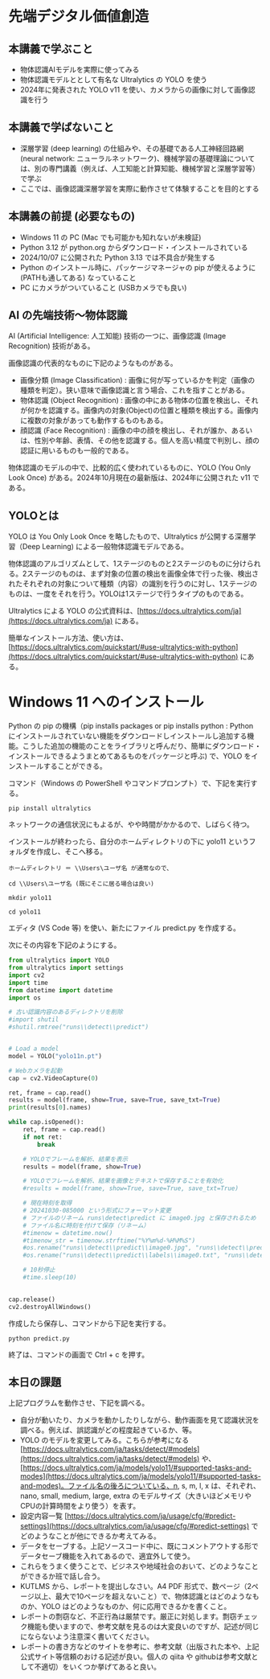 # 先端デジタル価値創造

## 本講義で学ぶこと
- 物体認識AIモデルを実際に使ってみる
- 物体認識モデルととして有名な Ultralytics の YOLO を使う
- 2024年に発表された YOLO v11 を使い、カメラからの画像に対して画像認識を行う

## 本講義で学ばないこと
- 深層学習 (deep learning) の仕組みや、その基礎である人工神経回路網 (neural network: ニューラルネットワーク)、機械学習の基礎理論については、別の専門講義（例えば、人工知能と計算知能、機械学習と深層学習等）で学ぶ
- ここでは、画像認識深層学習を実際に動作させて体験することを目的とする

## 本講義の前提 (必要なもの)
- Windows 11 の PC (Mac でも可能かも知れないが未検証)
- Python 3.12 が python.org からダウンロード・インストールされている
- 2024/10/07 に公開された Python 3.13 では不具合が発生する
- Python のインストール時に、パッケージマネージャの pip が使えるように (PATHも通してある) なっていること
- PC にカメラがついていること (USBカメラでも良い)

## AI の先端技術～物体認識

AI (Artificial Intelligence: 人工知能) 技術の一つに、画像認識 (Image Recognition) 技術がある。

画像認識の代表的なものに下記のようなものがある。
- 画像分類 (Image Classification) : 画像に何が写っているかを判定（画像の種類を判定）。狭い意味で画像認識と言う場合、これを指すことがある。
- 物体認識 (Object Recognition) : 画像の中にある物体の位置を検出し、それが何かを認識する。画像内の対象(Object)の位置と種類を検出する。画像内に複数の対象があっても動作するものもある。
- 顔認識 (Face Recognition) : 画像の中の顔を検出し、それが誰か、あるいは、性別や年齢、表情、その他を認識する。個人を高い精度で判別し、顔の認証に用いるものも一般的である。

物体認識のモデルの中で、比較的広く使われているものに、YOLO (You Only Look Once) がある。2024年10月現在の最新版は、2024年に公開された v11 である。

## YOLOとは

YOLO は You Only Look Once を略したもので、Ultralytics が公開する深層学習（Deep Learning) による一般物体認識モデルである。

物体認識のアルゴリズムとして、1ステージのものと2ステージのものに分けられる。2ステージのものは、まず対象の位置の検出を画像全体で行った後、検出されたそれぞれの対象について種類（内容）の識別を行うのに対し、1ステージのものは、一度をそれを行う。YOLOは1ステージで行うタイプのものである。

Ultralytics による YOLO の公式資料は、[https://docs.ultralytics.com/ja](https://docs.ultralytics.com/ja) にある。

簡単なインストール方法、使い方は、[https://docs.ultralytics.com/quickstart/#use-ultralytics-with-python](https://docs.ultralytics.com/quickstart/#use-ultralytics-with-python) にある。

# Windows 11 へのインストール

Python の pip の機構（pip installs packages or pip installs python : Python にインストールされていない機能をダウンロードしインストールし追加する機能。こうした追加の機能のことをライブラリと呼んだり、簡単にダウンロード・インストールできるようまとめてあるものをパッケージと呼ぶ) で、YOLO をインストールすることができる。

コマンド（Windows の PowerShell やコマンドプロンプト）で、下記を実行する。

```
pip install ultralytics
```

ネットワークの通信状況にもよるが、やや時間がかかるので、しばらく待つ。

インストールが終わったら、自分のホームディレクトリの下に yolo11 というフォルダを作成し、そこへ移る。

```
ホームディレクトリ ＝ \\Users\ユーザ名 が通常なので、

cd \\Users\ユーザ名 (既にそこに居る場合は良い)

mkdir yolo11

cd yolo11
```

エディタ (VS Code 等) を使い、新たにファイル predict.py を作成する。

次にその内容を下記のようにする。
```python
from ultralytics import YOLO
from ultralytics import settings
import cv2
import time
from datetime import datetime
import os

# 古い認識内容のあるディレクトリを削除
#import shutil
#shutil.rmtree("runs\\detect\\predict")


# Load a model
model = YOLO("yolo11n.pt")

# Webカメラを起動
cap = cv2.VideoCapture(0)

ret, frame = cap.read()
results = model(frame, show=True, save=True, save_txt=True)
print(results[0].names)

while cap.isOpened():
    ret, frame = cap.read()
    if not ret:
        break

    # YOLOでフレームを解析、結果を表示
    results = model(frame, show=True)

    # YOLOでフレームを解析、結果を画像とテキストで保存することを有効化
    #results = model(frame, show=True, save=True, save_txt=True)

    # 現在時刻を取得
    # 20241030-085000 という形式にフォーマット変更
    # ファイルのリネーム runs\detect\predict に image0.jpg と保存されるため
    # ファイル名に時刻を付けて保存（リネーム）
    #timenow = datetime.now()
    #timenow_str = timenow.strftime("%Y%m%d-%H%M%S")
    #os.rename("runs\\detect\\predict\\image0.jpg", "runs\\detect\\predict\\" + timenow_str + ".jpg")
    #os.rename("runs\\detect\\predict\\labels\\image0.txt", "runs\\detect\\predict\\labels\\" + timenow_str + ".txt")

    # 10秒停止
    #time.sleep(10)
    

cap.release()
cv2.destroyAllWindows()
```

作成したら保存し、コマンドから下記を実行する。

```
python predict.py
```

終了は、コマンドの画面で Ctrl + c を押す。

## 本日の課題

上記プログラムを動作させ、下記を調べる。

- 自分が動いたり、カメラを動かしたりしながら、動作画面を見て認識状況を調べる。例えば、誤認識がどの程度起きているか、等。
- YOLO のモデルを変更してみる。こちらが参考になる[https://docs.ultralytics.com/ja/tasks/detect/#models](https://docs.ultralytics.com/ja/tasks/detect/#models) や、  [https://docs.ultralytics.com/ja/models/yolo11/#supported-tasks-and-modes](https://docs.ultralytics.com/ja/models/yolo11/#supported-tasks-and-modes)。ファイル名の後ろについている、n, s, m, l, x は、それぞれ、nano, small, medium, large, extra のモデルサイズ（大きいほどメモリやCPUの計算時間をより使う）を表す。
- 設定内容一覧 [https://docs.ultralytics.com/ja/usage/cfg/#predict-settings](https://docs.ultralytics.com/ja/usage/cfg/#predict-settings) でどのようなことが他にできるか考えてみる。
- データをセーブする。上記ソースコード中に、既にコメントアウトする形でデータセーブ機能を入れてあるので、適宜外して使う。
- これらをうまく使うことで、ビジネスや地域社会のおいて、どのようなことができるか班で話し合う。
- KUTLMS から、レポートを提出しなさい。A4 PDF 形式で、数ページ（2ページ以上、最大で10ページを超えないこと）で、物体認識とはどのようなものか、YOLO はどのようなものか、何に応用できるかを書くこと。
- レポートの剽窃など、不正行為は厳禁です。厳正に対処します。剽窃チェック機能も使いますので、参考文献を見るのは大変良いのですが、記述が同じにならないよう注意深く書いてください。
- レポートの書き方などのサイトを参考に、参考文献（出版された本や、上記公式サイト等信頼のおける記述が良い。個人の qiita や githubは参考文献として不適切）をいくつか挙げてあると良い。
